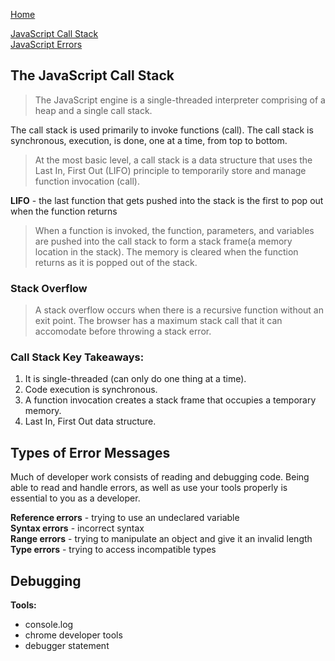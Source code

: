 [Home](README.md)

[JavaScript Call Stack](https://www.freecodecamp.org/news/understanding-the-javascript-call-stack-861e41ae61d4/)  
[JavaScript Errors](https://codeburst.io/javascript-error-messages-debugging-d23f84f0ae7c/)  

## The JavaScript Call Stack
> The JavaScript engine is a single-threaded interpreter comprising of a heap and a single call stack.  

The call stack is used primarily to invoke functions (call). The call stack is synchronous, execution, is done, one at a time, from top to bottom.  

>At the most basic level, a call stack is a data structure that uses the Last In, First Out (LIFO) principle to temporarily store and manage function invocation (call).  

**LIFO** - the last function that gets pushed into the stack is the first to pop out when the function returns  

> When a function is invoked, the function, parameters, and variables are pushed into the call stack to form a stack frame(a memory location in the stack). The memory is cleared when the function returns as it is popped out of the stack.  

### Stack Overflow
> A stack overflow occurs when there is a recursive function without an exit point. The browser has a maximum stack call that it can accomodate before throwing a stack error.  

### Call Stack Key Takeaways:
1. It is single-threaded (can only do one thing at a time).
2. Code execution is synchronous.
3. A function invocation creates a stack frame that occupies a temporary memory.
4. Last In, First Out data structure.

## Types of Error Messages
 Much of developer work consists of reading and debugging code. Being able to read and handle errors, as well as use your tools properly is essential to you as a developer. 

**Reference errors** - trying to use an undeclared variable  
**Syntax errors** - incorrect syntax  
**Range errors** - trying to manipulate an object and give it an invalid length  
**Type errors** - trying to access incompatible types  

## Debugging

**Tools:**
 - console.log  
 - chrome developer tools  
 - debugger statement  


